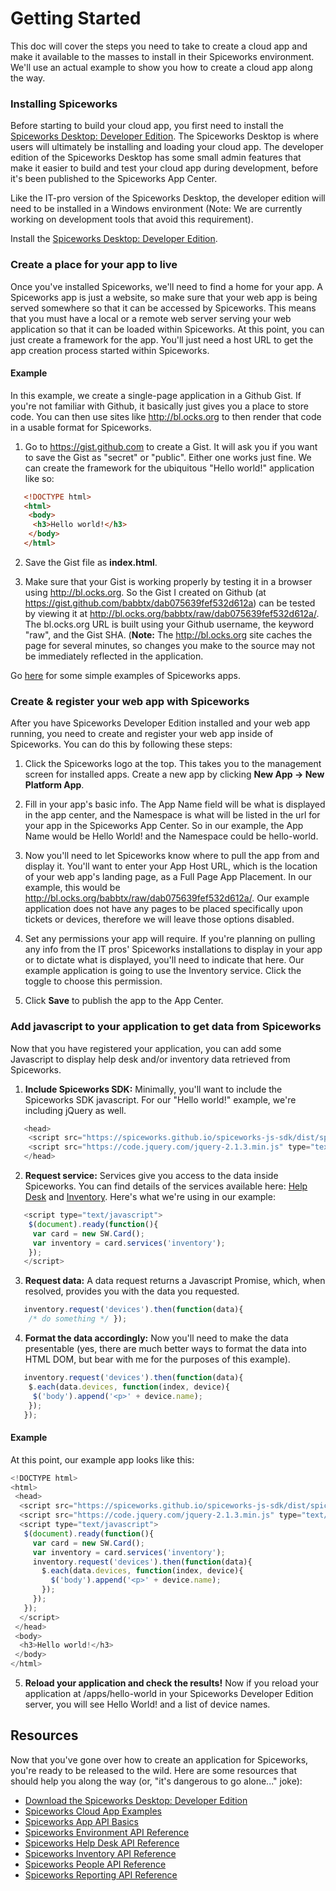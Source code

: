 # Getting Started

This doc will cover the steps you need to take to create a cloud app and make it
available to the masses to install in their Spiceworks environment. We'll use an
actual example to show you how to create a cloud app along the way.

### Installing Spiceworks

Before starting to build your cloud app, you first need to install the
[Spiceworks Desktop: Developer
Edition](http://community.spiceworks.com/private/app-center-dev-tools-beta/download).
The Spiceworks Desktop is where users will ultimately be installing and loading
your cloud app.  The developer edition of the Spiceworks Desktop has some small
admin features that make it easier to build and test your cloud app during
development, before it's been published to the Spiceworks App Center.

Like the IT-pro version of the Spiceworks Desktop, the developer edition will
need to be installed in a Windows environment (Note: We are currently working on
development tools that avoid this requirement).

Install the [Spiceworks Desktop: Developer
Edition](http://community.spiceworks.com/private/app-center-dev-tools-beta/download).

### Create a place for your app to live

Once you've installed Spiceworks, we'll need to find a home for your app. A
Spiceworks app is just a website, so make sure that your web app is being served
somewhere so that it can be accessed by Spiceworks.  This means that you must
have a local or a remote web server serving your web application so that it can
be loaded within Spiceworks. At this point, you can just create a framework for
the app. You'll just need a host URL to get the app creation process started
within Spiceworks.

#### Example
In this example, we create a single-page application in a Github Gist. If you're
not familiar with Github, it basically just gives you a place to store code. You
can then use sites like http://bl.ocks.org to then render that code in a usable
format for Spiceworks.

1) Go to <https://gist.github.com> to create a Gist. It will ask you if you want to
save the Gist as "secret" or "public". Either one works just fine. We can create
the framework for the ubiquitous "Hello world!" application like so:

``` html
   <!DOCTYPE html>
   <html>
    <body>
     <h3>Hello world!</h3>
    </body>
   </html>
```
2) Save the Gist file as **index.html**.

3) Make sure that your Gist is working properly by testing it in a browser using
<http://bl.ocks.org>. So the Gist I created on Github (at
<https://gist.github.com/babbtx/dab075639fef532d612a>) can be tested by viewing
it at <http://bl.ocks.org/babbtx/raw/dab075639fef532d612a/>. The bl.ocks.org URL
is built using your Github username, the keyword "raw", and the Gist SHA.
(**Note:** The http://bl.ocks.org site caches the page for several minutes, so
changes you make to the source may not be immediately reflected in the
application.

Go [here][Card Examples] for some simple examples of Spiceworks apps.

### Create & register your web app with Spiceworks

After you have Spiceworks Developer Edition installed and your web app running,
you need to create and register your web app inside of Spiceworks. You can do
this by following these steps:

1) Click the Spiceworks logo at the top. This takes you to the management screen
for installed apps. Create a new app by clicking **New App &rarr; New Platform
App**.

2) Fill in your app's basic info. The App Name field will be what is displayed in
the app center, and the Namespace is what will be listed in the url for your app
in the Spiceworks App Center. So in our example, the App Name would be Hello
World! and the Namespace could be hello-world.

3) Now you'll need to let Spiceworks know where to pull the app from and display
it. You'll want to enter your App Host URL, which is the location of your web
app's landing page, as a Full Page App Placement. In our example, this would be
http://bl.ocks.org/babbtx/raw/dab075639fef532d612a/. Our example application
does not have any pages to be placed specifically upon tickets or devices,
therefore we will leave those options disabled.

4) Set any permissions your app will require. If you're planning on pulling any
info from the IT pros' Spiceworks installations to display in your app or to
dictate what is displayed, you'll need to indicate that here. Our example
application is going to use the Inventory service. Click the toggle to choose
this permission.

5) Click **Save** to publish the app to the App Center.

### Add javascript to your application to get data from Spiceworks
Now that you have registered your application, you can add some Javascript to
display help desk and/or inventory data retrieved from Spiceworks.

1) **Include Spiceworks SDK:** Minimally, you'll want to include the Spiceworks
SDK javascript. For our "Hello world!" example, we're including jQuery as well.

``` javascript
   <head>
    <script src="https://spiceworks.github.io/spiceworks-js-sdk/dist/spiceworks-sdk.js" type="text/javascript"></script>
    <script src="https://code.jquery.com/jquery-2.1.3.min.js" type="text/javascript"></script>
   </head>
```

2) **Request service:** Services give you access to the data inside Spiceworks.
You can find details of the services available here: [Help
Desk](https://github.com/spiceworks/spiceworks-js-sdk/blob/master/docs/apis/helpdesk.md)
and
[Inventory](https://github.com/spiceworks/spiceworks-js-sdk/blob/master/docs/apis/inventory.md).
Here's what we're using in our example:

``` javascript
   <script type="text/javascript">
    $(document).ready(function(){
     var card = new SW.Card();
     var inventory = card.services('inventory');
    });
   </script>
```

3) **Request data:** A data request returns a Javascript Promise, which, when
resolved, provides you with the data you requested.

``` javascript
   inventory.request('devices').then(function(data){
    /* do something */ });
```

4) **Format the data accordingly:** Now you'll need to make the data presentable
(yes, there are much better ways to format the data into HTML DOM, but bear with
me for the purposes of this example).

``` javascript
   inventory.request('devices').then(function(data){
    $.each(data.devices, function(index, device){
     $('body').append('<p>' + device.name);
    });
   });
```

#### Example
At this point, our example app looks like this:

``` javascript
<!DOCTYPE html>
<html>
 <head>
  <script src="https://spiceworks.github.io/spiceworks-js-sdk/dist/spiceworks-sdk.js" type="text/javascript"></script>
  <script src="https://code.jquery.com/jquery-2.1.3.min.js" type="text/javascript"></script>
  <script type="text/javascript">
   $(document).ready(function(){
     var card = new SW.Card();
     var inventory = card.services('inventory');
     inventory.request('devices').then(function(data){
       $.each(data.devices, function(index, device){
         $('body').append('<p>' + device.name);
       });
     });
   });
  </script>
 </head>
 <body>
  <h3>Hello world!</h3>
 </body>
</html>
```

5) **Reload your application and check the results!** Now if you reload your
application at /apps/hello-world in your Spiceworks Developer Edition server,
you will see Hello World! and a list of device names.

## Resources

Now that you've gone over how to create an application for Spiceworks, you're
ready to be released to the wild. Here are some resources that should help you
along the way (or, "it's dangerous to go alone..." joke):

* [Download the Spiceworks Desktop: Developer Edition](http://community.spiceworks.com/private/app-center-dev-tools-beta/download)
* [Spiceworks Cloud App Examples][Card Examples]
* [Spiceworks App API Basics](https://github.com/spiceworks/spiceworks-js-sdk/blob/master/docs/CanvasAppApis.md)
* [Spiceworks Environment API Reference](https://github.com/spiceworks/spiceworks-js-sdk/blob/master/docs/apis/environment.md)
* [Spiceworks Help Desk API Reference](https://github.com/spiceworks/spiceworks-js-sdk/blob/master/docs/apis/helpdesk.md)
* [Spiceworks Inventory API Reference](https://github.com/spiceworks/spiceworks-js-sdk/blob/master/docs/apis/inventory.md)
* [Spiceworks People API Reference](https://github.com/spiceworks/spiceworks-js-sdk/blob/master/docs/apis/people.md)
* [Spiceworks Reporting API Reference](https://github.com/spiceworks/spiceworks-js-sdk/blob/master/docs/apis/reporting.md)

[Cloud App API Basics]: https://github.com/spiceworks/spiceworks-js-sdk/blob/master/docs/CanvasAppApis.md "Spiceworks App API Basics"
[Desktop Dev Download]: http://www.spiceworks.com/ "Download the Spiceworks Desktop: Development Version"
[Card Examples]: http://github.com/spiceworks/spiceworks-js-sdk/tree/master/docs/examples "Spiceworks Cloud App Card Examples"
[Card Examples Readme]: http://github.com/spiceworks/ "Spiceworks Cloud App Card Examples: README"
